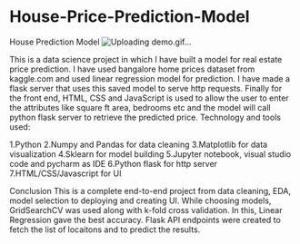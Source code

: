 # House-Price-Prediction-Model
House Prediction Model
![Uploading demo.gif…]()

This is a data science project in which I have built a model for real estate price prediction. I have used bangalore home prices dataset from kaggle.com and used linear regression model for prediction. I have made a flask server that uses this saved model to serve http requests. Finally for the front end, HTML, CSS and JavaScript is used to allow the user to enter the attributes like square ft area, bedrooms etc and the model will call python flask server to retrieve the predicted price. Technology and tools used:

1.Python
2.Numpy and Pandas for data cleaning
3.Matplotlib for data visualization
4.Sklearn for model building
5.Jupyter notebook, visual studio code and pycharm as IDE
6.Python flask for http server
7.HTML/CSS/Javascript for UI

Conclusion
This is a complete end-to-end project from data cleaning, EDA, model selection to deploying and creating UI. While choosing models, GridSearchCV was used along with k-fold cross validation. In this, Linear Regression gave the best accuracy. Flask API endpoints were created to fetch the list of locaitons and to predict the results.
